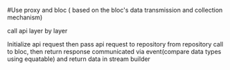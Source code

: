 #Use proxy and bloc ( based on the bloc's data transmission and collection mechanism) 

call api layer by layer

Initialize api request 
then pass api request to repository
from repository call to bloc, 
then return response communicated via event(compare data types using equatable) and return data in stream builder
